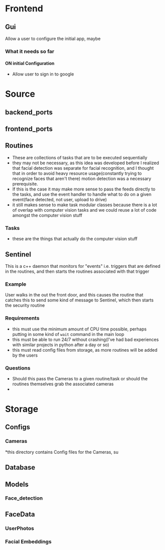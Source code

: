 # Frontend
## Gui
Allow a user to configure the initial app, maybe 
### What it needs so far
#### ON initial Configuration
* Allow user to sign in to google
# Source
## backend_ports
## frontend_ports
## Routines
* These are collections of tasks that are to be executed sequentially
* they may not be necessary, as this idea was developed before I realized that facial detection was separate for facial recognition, and I thought that in order to avoid heavy resource usage(constantly trying to recognize faces that aren't there) motion detection was a necessary prerequisite.
* If this is the case it may make more sense to pass the feeds directly to the tasks, and use the event handler to handle what to do on a given event(face detected, not user, upload to drive)
* it still makes sense to make task modular classes because there is a lot of overlap with computer vision tasks and we could reuse a lot of code amongst the computer vision stuff
### Tasks
* these are the things that actually do the computer vision stuff
## Sentinel
This is a c++ daemon that monitors for "events" i.e. triggers that are defined in the routines, and then starts the routines associated with that trigger
### Example 
User walks in the out the front door, and this causes the routine that catches this to send some kind of message to Sentinel, which then starts the security routine
### Requirements
* this must use the minimum amount of CPU time possible, perhaps putting in some kind of `wait` command in the main loop
* this must be able to run 24/7 without crashing(I've had bad experiences with similar projects in python after a day or so)
* this must read config files from storage, as more routines will be added by the users
### Questions
* Should this pass the Cameras to a given routine/task or should the routines themselves grab the associated cameras
* 
# Storage
## Configs
### Cameras
*this directory contains Config files for the Cameras, su
###
## Database
## Models
### Face_detection
## FaceData
### UserPhotos
### Facial Embeddings
